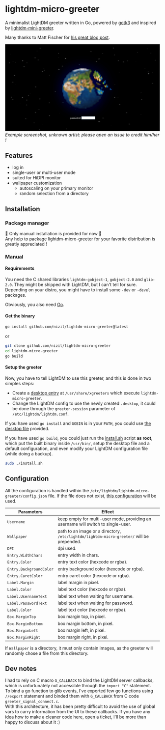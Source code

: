 # lightdm-micro-greeter

A minimalist LightDM greeter written in Go, powered by [gotk3](https://github.com/gotk3/gotk3) and inspired by [lightdm-mini-greeter](https://github.com/prikhi/lightdm-mini-greeter).  

Many thanks to Matt Fischer for [his great blog post](http://www.mattfischer.com/blog/archives/5).

![screenshot](https://github.com/NiziL/lightdm-micro-greeter/blob/main/data/example.jpg)
*Example screenshot, unknown artist: please open an issue to credit him/her !*


## Features

- log in
- single-user or multi-user mode
- suited for HiDPI monitor
- wallpaper customization
    - autoscaling on your primary monitor
    - random selection from a directory


## Installation

### Package manager

:rotating_light: Only manual installation is provided for now :rotating_light:  
Any help to package lightdm-micro-greeter for your favorite distribution is greatly appreciated ! 

### Manual 

#### Requirements 

You need the C shared libraries `lightdm-gobject-1`, `gobject-2.0` and `glib-2.0`. They might be shipped with LightDM, but I can't tell for sure. Depending on your distro, you might have to install some `-dev` or `-devel` packages.

Obviously, you also need [Go](https://go.dev/doc/install).

#### Get the binary

```bash
go install github.com/nizil/lightdm-micro-greeter@latest
```
or 
```bash
git clone github.com/nizil/lightdm-micro-greeter
cd lightdm-micro-greeter
go build
```

#### Setup the greeter

Now, you have to tell LightDM to use this greeter, and this is done in two simples steps:
- Create a [desktop entry](https://wiki.archlinux.org/title/desktop_entries) at `/usr/share/xgreeters` which execute `lightdm-micro-greeter`. 
- Change the LightDM config to use the newly created `.desktop`, it could be done through the `greeter-session` parameter of `/etc/lightdm/lightdm.conf`.

If you have used `go install` and `GOBIN` is in your `PATH`, you could use [the desktop file](https://github.com/NiziL/lightdm-micro-greeter/blob/main/data/lightdm-micro-greeter.desktop) provided.

If you have used `go build`, you could just run the [install.sh](https://github.com/NiziL/lightdm-micro-greeter/blob/main/install.sh) script **as root**, which put the built binary inside `/usr/bin/`, setup the desktop file and a default configuration, and even modify your LightDM configuration file (while doing a backup).
```bash
sudo ./install.sh
```


## Configuration

All the configuration is handled within the `/etc/lightdm/lightdm-micro-greeter/config.json` file.
If the file does not exist, [this configuration](https://github.com/NiziL/lightdm-micro-greeter/blob/main/data/config.json) will be used.

| Parameters | Effect |
|------------|--------|
| `Username` | keep empty for multi-user mode, providing an username will switch to single-user. |
| `Wallpaper` | path to an image or a directory, `/etc/lightdm/lightdm-micro-greeter/` will be prepended. |
|`DPI`| dpi used. |
| `Entry.WidthChars` | entry width in chars. |
| `Entry.Color` | entry text color (hexcode or rgba). |
| `Entry.BackgroundColor` | entry background color (hexcode or rgba). |
| `Entry.CaretColor` | entry caret color (hexcode or rgba). |
| `Label.Margin` | label margin in pixel. |
| `Label.Color` | label text color (hexcode or rgba). |
| `Label.UsernameText` | label text when waiting for username. |
| `Label.PasswordText` | label text when waiting for password. |
| `Label.Color` | label text color (hexcode or rgba). |
| `Box.MarginTop` | box margin top, in pixel. |
| `Box.MarginBottom` | box margin bottom, in pixel. |
| `Box.MarginLeft` | box margin left, in pixel. |
| `Box.MarginRight` | box margin right, in pixel. |

If `Wallpaper` is a directory, it must only contain images, as the greeter will randomly chose a file from this directory. 


## Dev notes

I had to rely on C macro `G_CALLBACK` to bind the LightDM server callbacks, which is unfortunately not accessible through the `import "C"` statement.  
To bind a go function to glib events, I've exported few go functions using `//export` statement and binded them with `G_CALLBACK` from C code `greeter_signal_connect.c`.  
With this architecture, it has been pretty difficult to avoid the use of global vars to carry information from the UI to these callbacks. If you have any idea how to make a cleaner code here, open a ticket, I'll be more than happy to discuss about it :)


